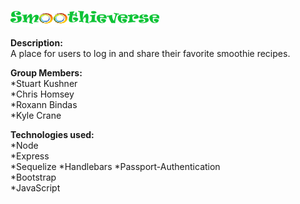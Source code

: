 ![alt text](https://github.com/ChrisHomsey/smoothieverse/blob/master/public/img/logo.png)

**Description:**     
A place for users to log in and share their favorite smoothie recipes.

**Group Members:**     
*Stuart Kushner  
*Chris Homsey  
*Roxann Bindas  
*Kyle Crane   

**Technologies used:**     
*Node  
*Express  
*Sequelize 
*Handlebars
*Passport-Authentication  
*Bootstrap  
*JavaScript  

